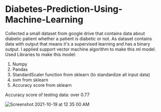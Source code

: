# Diabetes-Prediction-Using-Machine-Learning
Collected a small dataset from google drive that contains data about diabetic patient whether a patient is diabetic or not.
As dataset contains data with output that means it's a supervised learning and has a binary output.
I applied support vector machine algorithm to make this ml model.
Used Libraries to make this model:
1) Numpy
2) Pandas
3) StandardScaler function from sklearn  (to standardize all input data)
4) svm from sklearn
5) Accuracy score from sklearn

Accuracy score of testing data: over 0.77

![Screenshot 2021-10-19 at 12 35 00 AM](https://user-images.githubusercontent.com/56561463/137788560-04d7ed0e-336e-48ec-b469-e7f0b0668816.png)



